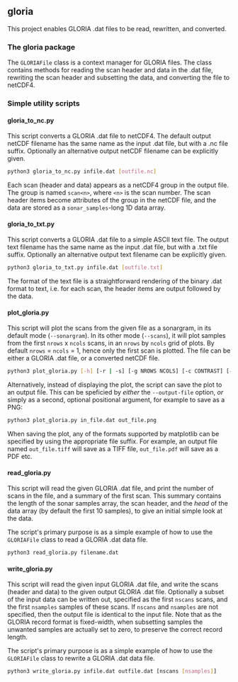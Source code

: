 ## gloria

This project enables GLORIA .dat files to be read, rewritten, and converted.

### The gloria package

The `GLORIAFile` class is a context manager for GLORIA files.  The class contains methods for reading the scan header and data in the .dat file, rewriting the scan header and subsetting the data, and converting the file to netCDF4.

### Simple utility scripts

#### gloria_to_nc.py

This script converts a GLORIA .dat file to netCDF4.  The default output netCDF filename has the same name as the input .dat file, but with a .nc file suffix.  Optionally an alternative output netCDF filename can be explicitly given.

```bash
python3 gloria_to_nc.py infile.dat [outfile.nc]
```

Each scan (header and data) appears as a netCDF4 group in the output file.  The group is named `scan<n>`, where `<n>` is the scan number.  The scan header items become attributes of the group in the netCDF file, and the data are stored as a `sonar_samples`-long 1D data array.

#### gloria_to_txt.py

This script converts a GLORIA .dat file to a simple ASCII text file.  The output text filename has the same name as the input .dat file, but with a .txt file suffix.  Optionally an alternative output text filename can be explicitly given.

```bash
python3 gloria_to_txt.py infile.dat [outfile.txt]
```

The format of the text file is a straightforward rendering of the binary .dat format to text, i.e. for each scan, the header items are output followed by the data.

#### plot_gloria.py

This script will plot the scans from the given file as a sonargram, in its default mode (`--sonargram`).  In its other mode (`--scans`), it will plot samples from the first `nrows` x `ncols` scans, in an `nrows` by `ncols` grid of plots.  By default `nrows` = `ncols` = 1, hence only the first scan is plotted.  The file can be either a GLORIA .dat file, or a converted netCDF file.

```bash
python3 plot_gloria.py [-h] [-r | -s] [-g NROWS NCOLS] [-c CONTRAST] [-m CMAP] [-o out_file.{png,tiff,pdf}] in_file.{dat,nc} [out_file.{png,tiff,pdf}]
```

Alternatively, instead of displaying the plot, the script can save the plot to an output file.  This can be speficied by *either* the `--output-file` option, *or* simply as a second, optional positional argument, for example to save as a PNG:

```bash
python3 plot_gloria.py in_file.dat out_file.png
```

When saving the plot, any of the formats supported by matplotlib can be specified by using the appropriate file suffix.  For example, an output file named `out_file.tiff` will save as a TIFF file, `out_file.pdf` will save as a PDF etc.

#### read_gloria.py

This script will read the given GLORIA .dat file, and print the number of scans in the file, and a summary of the first scan.  This summary contains the length of the sonar samples array, the scan header, and the *head* of the data array (by default the first 10 samples), to give an initial simple look at the data.

The script's primary purpose is as a simple example of how to use the `GLORIAFile` class to read a GLORIA .dat data file.

```bash
python3 read_gloria.py filename.dat
```

#### write_gloria.py

This script will read the given input GLORIA .dat file, and write the scans (header and data) to the given output GLORIA .dat file.  Optionally a subset of the input data can be written out, specified as the first `nscans` scans, and the first `nsamples` samples of these scans.  If `nscans` and `nsamples` are not specified, then the output file is identical to the input file.  Note that as the GLORIA record format is fixed-width, when subsetting samples the unwanted samples are actually set to zero, to preserve the correct record length.

The script's primary purpose is as a simple example of how to use the `GLORIAFile` class to rewrite a GLORIA .dat data file.

```bash
python3 write_gloria.py infile.dat outfile.dat [nscans [nsamples]]
```

